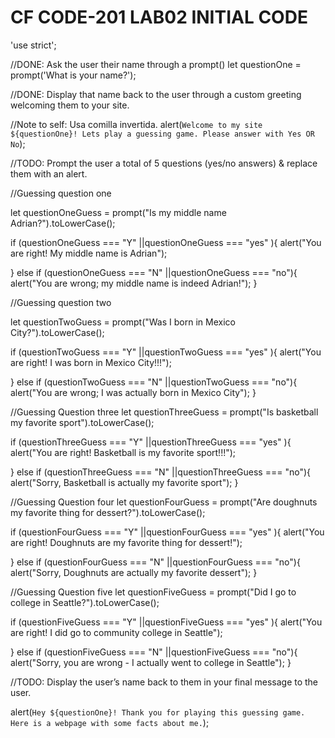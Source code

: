 # CF CODE-201 LAB02 INITIAL CODE

'use strict';

//DONE: Ask the user their name through a prompt()
let questionOne = prompt('What is your name?');

//DONE: Display that name back to the user through a custom greeting welcoming them to your site.

//Note to self: Usa comilla invertida.
alert(`Welcome to my site ${questionOne}! Lets play a guessing game. Please answer with Yes OR No`);

//TODO: Prompt the user a total of 5 questions (yes/no answers) & replace them with an alert.

//Guessing question one

let questionOneGuess = prompt("Is my middle name Adrian?").toLowerCase();

if (questionOneGuess === "Y" ||questionOneGuess === "yes" ){
  alert("You are right! My middle name is Adrian");

} else if (questionOneGuess === "N" ||questionOneGuess === "no"){
  alert("You are wrong; my middle name is indeed Adrian!");
} 


//Guessing question two

let questionTwoGuess = prompt("Was I born in Mexico City?").toLowerCase();

if (questionTwoGuess === "Y" ||questionTwoGuess === "yes" ){
  alert("You are right! I was born in Mexico City!!!");

} else if (questionTwoGuess === "N" ||questionTwoGuess === "no"){
  alert("You are wrong; I was actually born in Mexico City");
} 


//Guessing Question three
let questionThreeGuess = prompt("Is basketball my favorite sport").toLowerCase();

if (questionThreeGuess === "Y" ||questionThreeGuess === "yes" ){
  alert("You are right! Basketball is my favorite sport!!!");

} else if (questionThreeGuess === "N" ||questionThreeGuess === "no"){
  alert("Sorry, Basketball is actually my favorite sport");
} 


//Guessing Question four
let questionFourGuess = prompt("Are doughnuts my favorite thing for dessert?").toLowerCase();

if (questionFourGuess === "Y" ||questionFourGuess === "yes" ){
  alert("You are right! Doughnuts are my favorite thing for dessert!");

} else if (questionFourGuess === "N" ||questionFourGuess === "no"){
  alert("Sorry, Doughnuts are actually my favorite dessert");
} 

//Guessing Question five
let questionFiveGuess = prompt("Did I go to college in Seattle?").toLowerCase();

if (questionFiveGuess === "Y" ||questionFiveGuess === "yes" ){
  alert("You are right! I did go to community college in Seattle");

} else if (questionFiveGuess === "N" ||questionFiveGuess === "no"){
  alert("Sorry, you are wrong - I actually went to college in Seattle");
} 



//TODO: Display the user’s name back to them in your final message to the user.

alert(`Hey ${questionOne}! Thank you for playing this guessing game. Here is a webpage with some facts about me.`);
